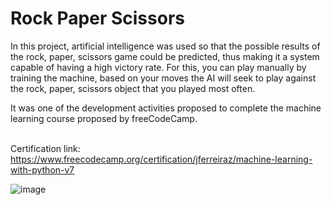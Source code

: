 # Rock Paper Scissors



In this project, artificial intelligence was used so that the possible results of the rock, paper, scissors game could be predicted, thus making it a system capable of having a high victory rate. For this, you can play manually by training the machine, based on your moves the AI will seek to play against the rock, paper, scissors object that you played most often.

It was one of the development activities proposed to complete the machine learning course proposed by freeCodeCamp.
<br><br>

Certification link: https://www.freecodecamp.org/certification/jferreiraz/machine-learning-with-python-v7

![image](https://user-images.githubusercontent.com/106937501/209487912-66822fba-8049-4019-976f-f331795c842d.png)


